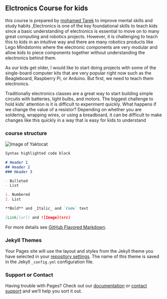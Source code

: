 ## Elctronics Course for kids 

this course is prepared by [mohamed Tarek](https://kotozship.blogspot.com/) to improve mental skills and study habits ,Electronics is one of the key foundational skills to teach kids since a basic understanding of electronics is essential to move on to many great computing and robotics projects. However, it is challenging to teach this to kids in an intuitive way and there are many robotics products like Lego Mindstorms where the electronic components are very modular and allow kids to piece components together without understanding the electronics behind them.

As our kids get older, I would like to start doing projects with some of the single-board computer kits that are very popular right now such as the Beagleboard, Raspberry Pi, or Arduino. But first, we need to teach them electronics.

Traditionally electronics classes are a great way to start building simple circuits with batteries, light bulbs, and motors. The biggest challenge to hold kids’ attention is it is difficult to experiment quickly. What happens if we change the value of a resistor? Depending on whether you are soldering, wrapping wires, or using a breadboard, it can be difficult to make changes like this quickly in a way that is easy for kids to understand 

### course structure
![Image of Yaktocat](https://octodex.github.com/images/yaktocat.png)
```markdown
Syntax highlighted code block

# Header 1
## Header 2
### Header 3

- Bulleted
- List

1. Numbered
2. List

**Bold** and _Italic_ and `Code` text

[Link](url) and ![Image](src)
```

For more details see [GitHub Flavored Markdown](https://guides.github.com/features/mastering-markdown/).

### Jekyll Themes

Your Pages site will use the layout and styles from the Jekyll theme you have selected in your [repository settings](https://github.com/Mohamedtareque/ECKids/settings). The name of this theme is saved in the Jekyll `_config.yml` configuration file.

### Support or Contact

Having trouble with Pages? Check out our [documentation](https://help.github.com/categories/github-pages-basics/) or [contact support](https://github.com/contact) and we’ll help you sort it out.
